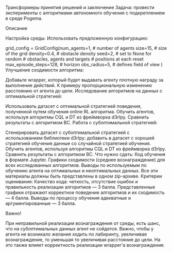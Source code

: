 Трансформеры принятия решений и заключение
Задача: провести эксперименты с алгоритмами автономного обучения с подкреплением в среде Pogema.

Описание

Настройка среды. Использовать предложенную конфигурацию:

grid_config = GridConfig(num_agents=1,  # number of agents
                        size=15, # size of the grid
                        density=0.4,  # obstacle density
                        seed=2,  # set to None for random
                                 # obstacles, agents and targets
                                 # positions at each reset
                        max_episode_steps=128,  # horizon
                        obs_radius=5,  # defines field of view
                        )
Улучшение сходимости алгоритма:

Добавьте wrapper, который будет выдавать агенту плотную награду за выполнение действий. К примеру пропорциональную изменению расстоянию от агента до цели.
Исследование алгоритмов на данных с оптимальной стратегией:

Использовать датасет с оптимальной стратегией поведения, полученной путем обучения online RL алгоритма.
Обучить агентов, используя алгоритмы CQL и DT из фреймворка d3rlpy.
Сравнить результаты с алгоритмом BC.
Работа с субоптимальной стратегией:

Сгенерировать датасет с субоптимальной стратегией с использованием библиотеки d3rlpy: добавить в датасет с хорошей стратегией обучения данные со случайной стратегией обучения.
Обучить агентов, используя алгоритмы CQL и DT из фреймворка d3rlpy.
Сравнить результаты с алгоритмом BC.
Что нужно сдать:
Код обучения в формате Jupyter.
Графики сходимости (среднее вознаграждение) для всех исследованных алгоритмов.
Выводы по используемым по обучению агента на оптимальных и неоптимальных данных.
Все эти материалы должны быть представлены в одном zip-архиве.
Критерии оценивания:
Качество кода: четкость, отсутствие ошибок и правильность реализации алгоритмов — 3 балла.
Представленные графики отражают корректное поведение алгоритмов и их сходимость — 4 балла.
Выводы по процессу обучения адекватные и аргументированные — 3 балла.


Важно!

При неправильной реализации вознаграждения от среды, есть шанс, что на субоптимальных данных агент не сойдется.
Важно, чтобы у агента не возникало желания ходить по лабиринту, увеличивая вознаграждение, то уменьшая то увеличивая расстояние до цели. На это также влияет корректность реализации wrapper’а вознаграждения.
